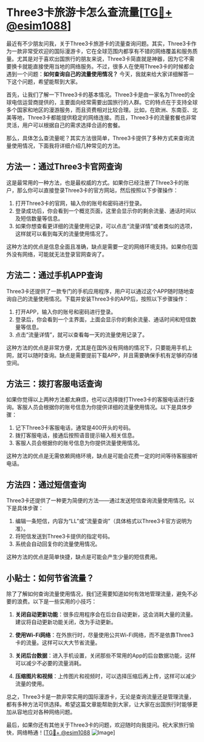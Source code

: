 # Three3卡旅游卡怎么查流量[[TG💪+ @esim1088](https://t.me/s/esim1088)]

最近有不少朋友问我，关于Three3卡旅游卡的流量查询问题。其实，Three3卡作为一款非常受欢迎的国际漫游卡，它在全球范围内都享有不错的网络覆盖和服务质量。尤其是对于喜欢出国旅行的朋友来说，Three3卡简直就是神器，因为它不需要换卡就能直接使用当地的网络服务。不过，很多人在使用Three3卡的时候都会遇到一个问题：**如何查询自己的流量使用情况？** 今天，我就来给大家详细解答一下这个问题，希望能帮到大家。

首先，让我们了解一下Three3卡的基本情况。Three3卡是由一家名为Three的全球电信运营商提供的，主要面向经常需要出国旅行的人群。它的特点在于支持全球多个国家和地区的漫游服务，而且资费相对比较合理。比如，在欧洲、东南亚、北美等地，Three3卡都能提供稳定的网络连接。而且，Three3卡的流量套餐也非常灵活，用户可以根据自己的需求选择合适的套餐。

那么，具体怎么查流量呢？其实方法很简单，Three3卡提供了多种方式来查询流量使用情况，下面我将详细介绍几种常见的方法。

## 方法一：通过Three3卡官网查询

这是最常用的一种方法，也是最权威的方式。如果你已经注册了Three3卡的账户，那么你可以直接登录Three3卡的官方网站，然后按照以下步骤操作：

1. 打开Three3卡的官网，输入你的账号和密码进行登录。
2. 登录成功后，你会看到一个概览页面，这里会显示你的剩余流量、通话时间以及短信数量等信息。
3. 如果你想查看更详细的流量使用记录，可以点击“流量详情”或者类似的选项，这样就可以看到每天的流量使用情况了。

这种方法的优点是信息全面且准确，缺点是需要一定的网络环境支持。如果你在国外没有网络，可能就无法登录官网查询了。

## 方法二：通过手机APP查询

Three3卡还提供了一款专门的手机应用程序，用户可以通过这个APP随时随地查询自己的流量使用情况。下载并安装Three3卡的APP后，按照以下步骤操作：

1. 打开APP，输入你的账号和密码进行登录。
2. 登录后，你会看到一个主界面，上面会显示你的剩余流量、通话时间和短信数量等信息。
3. 点击“流量详情”，就可以查看每一天的流量使用记录了。

这种方法的优点是非常方便，尤其是在国外没有网络的情况下，只要能用手机上网，就可以随时查询。缺点是需要提前下载APP，并且需要确保手机有足够的存储空间。

## 方法三：拨打客服电话查询

如果你觉得以上两种方法都太麻烦，也可以选择拨打Three3卡的客服电话进行查询。客服人员会根据你的账号信息为你提供详细的流量使用情况。以下是具体步骤：

1. 记下Three3卡客服电话，通常是400开头的号码。
2. 拨打客服电话，接通后按照语音提示输入相关信息。
3. 客服人员会根据你的账号信息为你提供流量使用情况。

这种方法的优点是无需依赖网络环境，缺点是可能会花费一定的时间等待客服接听电话。

## 方法四：通过短信查询

Three3卡还提供了一种更为简便的方法——通过发送短信查询流量使用情况。以下是具体步骤：

1. 编辑一条短信，内容为“LL”或“流量查询”（具体格式以Three3卡官方说明为准）。
2. 将短信发送到Three3卡提供的指定号码。
3. 系统会自动回复你的流量使用情况。

这种方法的优点是简单快捷，缺点是可能会产生少量的短信费用。

## 小贴士：如何节省流量？

除了了解如何查询流量使用情况，我们还需要知道如何有效地管理流量，避免不必要的浪费。以下是一些实用的小技巧：

1. **关闭自动更新功能**：很多应用程序会在后台自动更新，这会消耗大量的流量。建议将自动更新功能关闭，改为手动更新。
   
2. **使用Wi-Fi网络**：在外旅行时，尽量使用公共Wi-Fi网络，而不是依靠Three3卡的流量。这样可以大大节省流量。

3. **关闭后台数据**：进入手机设置，关闭那些不常用的App的后台数据功能，这样可以减少不必要的流量消耗。

4. **压缩图片和视频**：上传图片和视频时，可以选择压缩后再上传，这样可以减少流量的使用。

总之，Three3卡是一款非常实用的国际漫游卡，无论是查询流量还是管理流量，都有多种方法可供选择。希望这篇文章能帮助到大家，让大家在出国旅行时能够更加从容地应对各种网络问题。

最后，如果你还有其他关于Three3卡的问题，欢迎随时向我提问。祝大家旅行愉快，网络畅通！[[TG💪+ @esim1088](https://t.me/s/esim1088) ![Image](https://i.postimg.cc/4NQfJmqS/Snipaste-2025-05-13-00-14-12.png)]